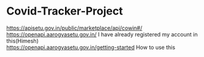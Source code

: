 # Covid-Tracker-Project
https://apisetu.gov.in/public/marketplace/api/cowin#/ <br/>
https://openapi.aarogyasetu.gov.in/ I have already registered my account in this(Himesh) <br/>
https://openapi.aarogyasetu.gov.in/getting-started How to use this
